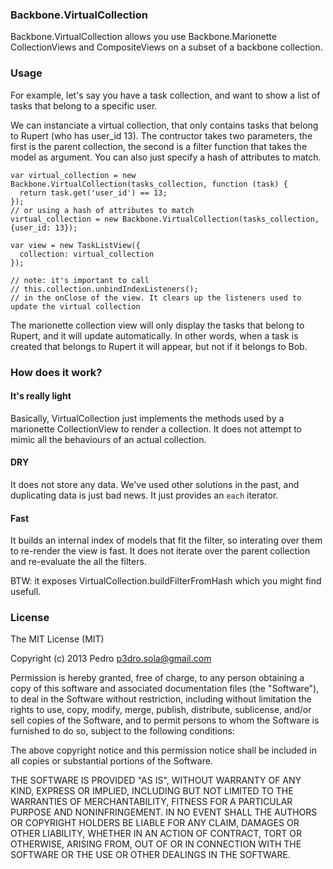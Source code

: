 ### Backbone.VirtualCollection

Backbone.VirtualCollection allows you use Backbone.Marionette CollectionViews and CompositeViews on a subset of
a backbone collection.

### Usage

For example, let's say you have a task collection, and want to show a list of tasks that belong to a specific user.

We can instanciate a virtual collection, that only contains tasks that belong to Rupert (who has user_id 13).
The contructor takes two parameters, the first is the parent collection, the second is a filter function that takes the model as argument. You can also just specify a hash of attributes to match.


    var virtual_collection = new Backbone.VirtualCollection(tasks_collection, function (task) {
      return task.get('user_id') == 13;
    });
    // or using a hash of attributes to match
    virtual_collection = new Backbone.VirtualCollection(tasks_collection, {user_id: 13});

    var view = new TaskListView({
      collection: virtual_collection
    });

    // note: it's important to call
    // this.collection.unbindIndexListeners();
    // in the onClose of the view. It clears up the listeners used to update the virtual collection

The marionette collection view will only display the tasks that belong to Rupert, and it will update automatically. In other words, when a task is created that belongs to Rupert it will appear, but not if it belongs to Bob.

### How does it work?

#### It's really light
Basically, VirtualCollection just implements the methods used by a marionette CollectionView to render a collection. It does not attempt to mimic all the behaviours of an actual collection.

#### DRY
It does not store any data. We've used other solutions in the past, and duplicating data is just bad news. It just provides an `each` iterator.

#### Fast
It builds an internal index of models that fit the filter, so interating over them to re-render the view is fast. It does not iterate over the parent collection and re-evaluate the all the filters.


BTW: it exposes VirtualCollection.buildFilterFromHash which you might find usefull.

### License
The MIT License (MIT)

Copyright (c) 2013 Pedro  p3dro.sola@gmail.com

Permission is hereby granted, free of charge, to any person obtaining a copy of this software and associated documentation files (the "Software"), to deal in the Software without restriction, including without limitation the rights to use, copy, modify, merge, publish, distribute, sublicense, and/or sell copies of the Software, and to permit persons to whom the Software is furnished to do so, subject to the following conditions:

The above copyright notice and this permission notice shall be included in all copies or substantial portions of the Software.

THE SOFTWARE IS PROVIDED "AS IS", WITHOUT WARRANTY OF ANY KIND, EXPRESS OR IMPLIED, INCLUDING BUT NOT LIMITED TO THE WARRANTIES OF MERCHANTABILITY, FITNESS FOR A PARTICULAR PURPOSE AND NONINFRINGEMENT. IN NO EVENT SHALL THE AUTHORS OR COPYRIGHT HOLDERS BE LIABLE FOR ANY CLAIM, DAMAGES OR OTHER LIABILITY, WHETHER IN AN ACTION OF CONTRACT, TORT OR OTHERWISE, ARISING FROM, OUT OF OR IN CONNECTION WITH THE SOFTWARE OR THE USE OR OTHER DEALINGS IN THE SOFTWARE.